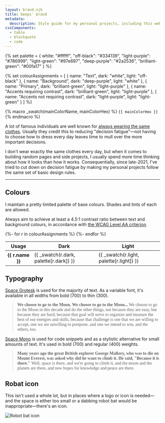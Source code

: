 ```yaml
---
layout: brand.njk
title: beeps' brand
metadata:
  description: Style guide for my personal projects, including this website.
cssComponents:
  - table
  - blockquote
  - code
---
```


{% set palette = {
  white: "#ffffff",
  "off-black": "#334139",
  "light-purple": "#786999",
  "light-green": "#97e697",
  "deep-purple": "#2a2536",
  "brilliant-green": "#00fa17"
} %}

{% set colourAssignments = [
  { name: "Text", dark: "white", light: "off-black" },
  { name: "Background", dark: "deep-purple", light: "white" },
  { name: "Primary", dark: "brilliant-green", light: "light-purple" },
  { name: "Accents requiring contrast", dark: "brilliant-green", light: "light-purple" },
  { name: "Accents not requiring contrast", dark: "light-purple", light: "light-green" }
] %}

<style>
:root {
  {%- for n, c in palette %}
  --brand-color-{{ n }}: {{ c }};
  {%- endfor %}
}
</style>

{% macro _swatch(mainColorName, mainColorHex) %}
<span class="page-swatch">
<span class="page-swatch__preview" style="background-color: var(--brand-color-{{ mainColorName }});"></span>
<code class="kimCode">{{ mainColorHex }}</code>
</span>
{% endmacro %}

A lot of famous individuals are well known for [always wearing the same clothes](https://edition.cnn.com/2015/10/09/world/gallery/decision-fatigue-same-clothes/index.html). Usually they credit this to reducing "decision fatigue"—not having to choose how to dress every day leaves time to mull over the more important decisions.

I don't wear exactly the same clothes every day, but when it comes to building random pages and side projects, I usually spend more time thinking about how it looks than how it works. Consequentially, since late-2021, I've tried to cut down on decision fatigue by making my personal projects follow the same set of basic design rules.

---

## Colours

I maintain a pretty limited palette of base colours. Shades and tints of each are allowed.

Always aim to achieve at least a 4.5:1 contrast ratio between text and background colours, in accordance with [the WCAG Level AA criterion](https://www.w3.org/WAI/WCAG21/Understanding/contrast-minimum.html).

<table class="kimTable">
  <thead class="kimTable_head">
    <tr class="kimTable_row">
      <th class="kimTable_header" scope="col">Usage</th>
      <th class="kimTable_header" scope="col">Dark</th>
      <th class="kimTable_header" scope="col">Light</th>
    </tr>
  </thead>
  <tbody class="kimTable_body">
    {%- for r in colourAssignments %}
    <tr class="kimTable_row">
      <th class="kimTable_header" scope="row">{{ r.name }}</th>
      <td class="kimTable_cell">{{ _swatch(r.dark, palette[r.dark]) }}</td>
      <td class="kimTable_cell">{{ _swatch(r.light, palette[r.light]) }}</td>
    </tr>
    {%- endfor %}
  </tbody>
</table>

## Typography

[Space Grotesk](https://fonts.google.com/specimen/Space+Grotesk) is used for the majority of text. As a variable font, it's available in all widths from bold (700) to thin (300).

> <div style="font-family:'Space Grotesk'"><span style="font-weight:700">We choose to go to the Moon. </span> <span style="font-weight:600">We choose to go to the Moon... </span><span style="font-weight:500">We choose to go to the Moon in this decade and do the other things, not because they are easy, but because they are hard; </span><span style="font-weight:400">because that goal will serve to organize and measure the best of our energies and skills,</span> <span style="font-weight:300">because that challenge is one that we are willing to accept, one we are unwilling to postpone, and one we intend to win, and the others, too.</span></div>

[Space Mono](https://fonts.google.com/specimen/Space+Mono) is used for code snippets and as a stylistic alternative for small amounts of text. It's used in bold (700) and regular (400) weights.

> <div style="font-family:'Space Mono'"><span style="font-weight:700">Many years ago the great British explorer George Mallory, who was to die on Mount Everest, was asked why did he want to climb it. He said, "Because it is there." </span><span style="font-weight:400">Well, space is there, and we're going to climb it, and the moon and the planets are there, and new hopes for knowledge and peace are there.</span></div>

## Robat icon

This isn't used a whole lot, but in places where a logo or icon is needed—and the space is either too small or a dabbing robot bat would be inappropriate—there's an icon.

<div class="page-icon">
  <img src="{{ '/assets/images/icons/favicon.svg' | url }}" alt="Robot bat icon">
</div>
